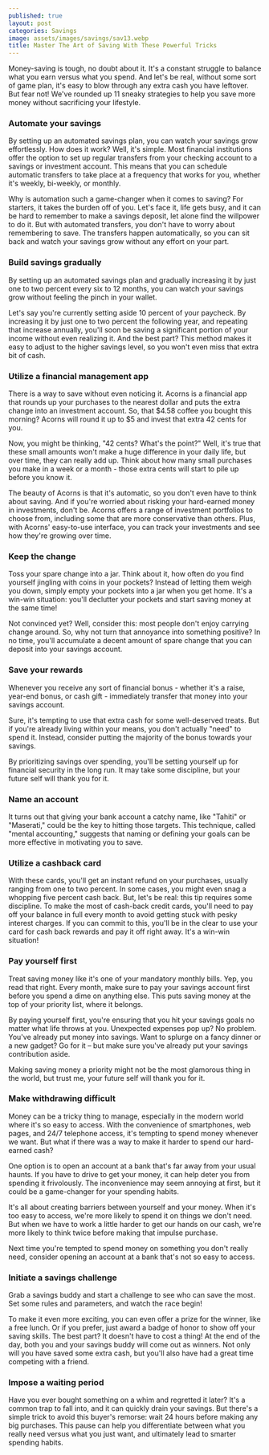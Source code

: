 ```yaml
---
published: true
layout: post
categories: Savings
image: assets/images/savings/sav13.webp
title: Master The Art of Saving With These Powerful Tricks
---
```


Money-saving is tough, no doubt about it. It's a constant struggle to balance what you earn versus what you spend. And let's be real, without some sort of game plan, it's easy to blow through any extra cash you have leftover. But fear not! We've rounded up 11 sneaky strategies to help you save more money without sacrificing your lifestyle.

### Automate your savings
By setting up an automated savings plan, you can watch your savings grow effortlessly. How does it work? Well, it's simple. Most financial institutions offer the option to set up regular transfers from your checking account to a savings or investment account. This means that you can schedule automatic transfers to take place at a frequency that works for you, whether it's weekly, bi-weekly, or monthly.

Why is automation such a game-changer when it comes to saving? For starters, it takes the burden off of you. Let's face it, life gets busy, and it can be hard to remember to make a savings deposit, let alone find the willpower to do it. But with automated transfers, you don't have to worry about remembering to save. The transfers happen automatically, so you can sit back and watch your savings grow without any effort on your part.

### Build savings gradually
By setting up an automated savings plan and gradually increasing it by just one to two percent every six to 12 months, you can watch your savings grow without feeling the pinch in your wallet.

Let's say you're currently setting aside 10 percent of your paycheck. By increasing it by just one to two percent the following year, and repeating that increase annually, you'll soon be saving a significant portion of your income without even realizing it. And the best part? This method makes it easy to adjust to the higher savings level, so you won't even miss that extra bit of cash.

### Utilize a financial management app
There is a way to save without even noticing it. Acorns is a financial app that rounds up your purchases to the nearest dollar and puts the extra change into an investment account. So, that $4.58 coffee you bought this morning? Acorns will round it up to $5 and invest that extra 42 cents for you.

Now, you might be thinking, "42 cents? What's the point?" Well, it's true that these small amounts won't make a huge difference in your daily life, but over time, they can really add up. Think about how many small purchases you make in a week or a month - those extra cents will start to pile up before you know it.

The beauty of Acorns is that it's automatic, so you don't even have to think about saving. And if you're worried about risking your hard-earned money in investments, don't be. Acorns offers a range of investment portfolios to choose from, including some that are more conservative than others. Plus, with Acorns' easy-to-use interface, you can track your investments and see how they're growing over time.


### Keep the change
Toss your spare change into a jar. Think about it, how often do you find yourself jingling with coins in your pockets? Instead of letting them weigh you down, simply empty your pockets into a jar when you get home. It's a win-win situation: you'll declutter your pockets and start saving money at the same time!

Not convinced yet? Well, consider this: most people don't enjoy carrying change around. So, why not turn that annoyance into something positive? In no time, you'll accumulate a decent amount of spare change that you can deposit into your savings account.

### Save your rewards
Whenever you receive any sort of financial bonus - whether it's a raise, year-end bonus, or cash gift - immediately transfer that money into your savings account.

Sure, it's tempting to use that extra cash for some well-deserved treats. But if you're already living within your means, you don't actually "need" to spend it. Instead, consider putting the majority of the bonus towards your savings.

By prioritizing savings over spending, you'll be setting yourself up for financial security in the long run. It may take some discipline, but your future self will thank you for it.

### Name an account
It turns out that giving your bank account a catchy name, like "Tahiti" or "Maserati," could be the key to hitting those targets. This technique, called "mental accounting," suggests that naming or defining your goals can be more effective in motivating you to save.

### Utilize a cashback card
With these cards, you'll get an instant refund on your purchases, usually ranging from one to two percent. In some cases, you might even snag a whopping five percent cash back.
But, let's be real: this tip requires some discipline. To make the most of cash-back credit cards, you'll need to pay off your balance in full every month to avoid getting stuck with pesky interest charges. If you can commit to this, you'll be in the clear to use your card for cash back rewards and pay it off right away. It's a win-win situation!

### Pay yourself first
Treat saving money like it's one of your mandatory monthly bills. Yep, you read that right. Every month, make sure to pay your savings account first before you spend a dime on anything else. This puts saving money at the top of your priority list, where it belongs.

By paying yourself first, you're ensuring that you hit your savings goals no matter what life throws at you. Unexpected expenses pop up? No problem. You've already put money into savings. Want to splurge on a fancy dinner or a new gadget? Go for it – but make sure you've already put your savings contribution aside.

Making saving money a priority might not be the most glamorous thing in the world, but trust me, your future self will thank you for it.

### Make withdrawing difficult
Money can be a tricky thing to manage, especially in the modern world where it's so easy to access. With the convenience of smartphones, web pages, and 24/7 telephone access, it's tempting to spend money whenever we want. But what if there was a way to make it harder to spend our hard-earned cash?

One option is to open an account at a bank that's far away from your usual haunts. If you have to drive to get your money, it can help deter you from spending it frivolously. The inconvenience may seem annoying at first, but it could be a game-changer for your spending habits.

It's all about creating barriers between yourself and your money. When it's too easy to access, we're more likely to spend it on things we don't need. But when we have to work a little harder to get our hands on our cash, we're more likely to think twice before making that impulse purchase.

Next time you're tempted to spend money on something you don't really need, consider opening an account at a bank that's not so easy to access.

### Initiate a savings challenge
Grab a savings buddy and start a challenge to see who can save the most. Set some rules and parameters, and watch the race begin!

To make it even more exciting, you can even offer a prize for the winner, like a free lunch. Or if you prefer, just award a badge of honor to show off your saving skills. The best part? It doesn't have to cost a thing!
At the end of the day, both you and your savings buddy will come out as winners. Not only will you have saved some extra cash, but you'll also have had a great time competing with a friend.

### Impose a waiting period
Have you ever bought something on a whim and regretted it later? It's a common trap to fall into, and it can quickly drain your savings. But there's a simple trick to avoid this buyer's remorse: wait 24 hours before making any big purchases. This pause can help you differentiate between what you really need versus what you just want, and ultimately lead to smarter spending habits.
